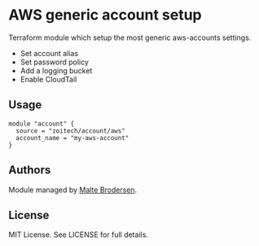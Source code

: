 # AWS generic account setup
Terraform module which setup the most generic aws-accounts settings.
* Set account alias
* Set password policy
* Add a logging bucket
* Enable CloudTail


## Usage
```hcl
module "account" {
  source = "zoitech/account/aws"
  account_name = "my-aws-account"
}
```

## Authors
Module managed by [Malte Brodersen](https://github.com/derbrobro).

## License
MIT License. See LICENSE for full details.
